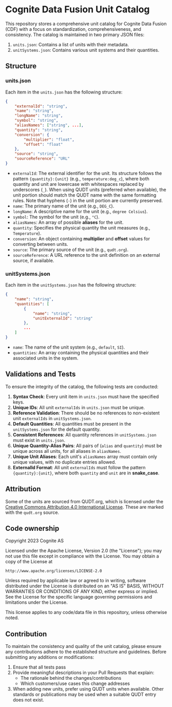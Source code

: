 # Cognite Data Fusion Unit Catalog

This repository stores a comprehensive unit catalog for Cognite Data Fusion (CDF) with a focus on standardization, comprehensiveness, and consistency. The catalog is maintained in two primary JSON files:

1. `units.json`: Contains a list of units with their metadata.
2. `unitSystems.json`: Contains various unit systems and their quantities.

## Structure

### units.json

Each item in the `units.json` has the following structure:

```json
{
    "externalId": "string",
    "name": "string",
    "longName": "string",
    "symbol": "string",
    "aliasNames": ["string", ...],
    "quantity": "string",
    "conversion": {
        "multiplier": "float",
        "offset": "float"
    },
    "source": "string",
    "sourceReference": "URL"
}
```

- `externalId`: The external identifier for the unit. Its structure follows the pattern `{quantity}:{unit}` (e.g., `temperature:deg_c`), where both quantity and unit are lowercase with whitespaces replaced by underscores (`_`). When using QUDT units (preferred when available), the unit portion should match the QUDT name with the same formatting rules. Note that hyphens (`-`) in the unit portion are currently preserved.
- `name`: The primary name of the unit (e.g., `DEG_C`).
- `longName`: A descriptive name for the unit (e.g., `degree Celsius`).
- `symbol`: The symbol for the unit (e.g., `°C`).
- `aliasNames`: An array of possible **aliases** for the unit.
- `quantity`: Specifies the physical quantity the unit measures (e.g., `Temperature`).
- `conversion`: An object containing **multiplier** and **offset** values for converting between units.
- `source`: The primary source of the unit (e.g., `qudt.org`).
- `sourceReference`: A URL reference to the unit definition on an external source, if available.

### unitSystems.json

Each item in the `unitSystems.json` has the following structure:

```json
{
    "name": "string",
    "quantities": [
        {
            "name": "string",
            "unitExternalId": "string"
        },
        ...
    ]
}
```
- `name`: The name of the unit system (e.g., `default`, `SI`).
- `quantities`: An array containing the physical quantities and their associated units in the system.

## Validations and Tests

To ensure the integrity of the catalog, the following tests are conducted:

1. **Syntax Check**: Every unit item in `units.json` must have the specified keys.
2. **Unique IDs**: All unit `externalIds` in `units.json` must be unique.
3. **Reference Validation**: There should be no references to non-existent unit `externalIds` in `unitSystems.json`.
4. **Default Quantities**: All quantities must be present in the `unitSystems.json` for the default quantity.
5. **Consistent References**: All quantity references in `unitSystems.json` must exist in `units.json`.
6. **Unique Quantity-Alias Pairs**: All pairs of (`alias` and `quantity`) must be unique across all units, for all aliases in `aliasNames`.
7. **Unique Unit Aliases**: Each unit's `aliasNames` array must contain only unique values, with no duplicate entries allowed.
8. **ExternalId Format**: All unit `externalIds` must follow the pattern `{quantity}:{unit}`, where both `quantity` and `unit` are in **snake_case**.

## Attribution
Some of the units are sourced from QUDT.org, which is licensed under the [Creative Commons Attribution 4.0 International License](https://creativecommons.org/licenses/by/4.0/).
These are marked with the `qudt.org` source.

## Code ownership
Copyright 2023 Cognite AS

Licensed under the Apache License, Version 2.0 (the "License");
you may not use this file except in compliance with the License.
You may obtain a copy of the License at

    http://www.apache.org/licenses/LICENSE-2.0

Unless required by applicable law or agreed to in writing, software
distributed under the License is distributed on an "AS IS" BASIS,
WITHOUT WARRANTIES OR CONDITIONS OF ANY KIND, either express or implied.
See the License for the specific language governing permissions and
limitations under the License.

This license applies to any code/data file in this repository, unless otherwise noted.

## Contribution

To maintain the consistency and quality of the unit catalog, please ensure any contributions adhere to the established structure and guidelines. Before submitting any additions or modifications:

1. Ensure that all tests pass
2. Provide meaningful descriptions in your Pull Requests that explain:
   - The rationale behind the changes/contributions
   - Which customers/use cases this change addresses
3. When adding new units, prefer using QUDT units when available. Other standards or publications may be used when a suitable QUDT entry does not exist.